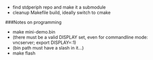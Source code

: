 * find stdperiph repo and make it a submodule
* cleanup Makefile build, ideally switch to cmake

###Notes on programming
* make mini-demo.bin
* (there must be a valid DISPLAY set, even for commandline mode: vncserver; export DISPLAY=:1)
* (bin path must have a slash in it...)
* make flash
